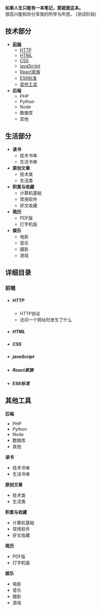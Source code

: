 **如果人生只能有一本笔记，那就是这本。**  
很高兴能和你分享我的所学与所思。
(测试阶段)
## 技术部分
- [**前端**](#前端)
	- [HTTP](#http)
	- [HTML](#html)
	- [CSS](#css)
	- [javaScript](#javascript)
	- [React家族](#react家族)
	- [ES6标准](#es6标准)
	- [其他工具](#其他工具)
- **后端**
	- PHP
	- Python
	- Node
	- 数据库
	- 其他


## 生活部分
- **读书**
	- 技术书单
	- 生活书单
- **原创文章**
	- 技术类
	- 生活类
- **积累与收藏**
	- 计算机基础
	- 常用软件
	- 好文收藏
- **简历**
	- PDF版
	- 打字机版
- **娱乐**
	- 电影
	- 音乐
	- 摄影
	- 游戏

## 详细目录
### 前端
- ##### HTTP
	- HTTP协议
	- 访问一个网址时发生了什么
- ##### HTML
- ##### CSS
- ##### javaScript
- ##### React家族
- ##### ES6标准
## 其他工具

**后端**
- PHP
- Python
- Node
- 数据库
- 其他

**读书**
- 技术书单
- 生活书单

**原创文章**
- 技术类
- 生活类

**积累与收藏**
- 计算机基础
- 常用软件
- 好文收藏

**简历**
- PDF版
- 打字机版

**娱乐**
- 电影
- 音乐
- 摄影
- 游戏
